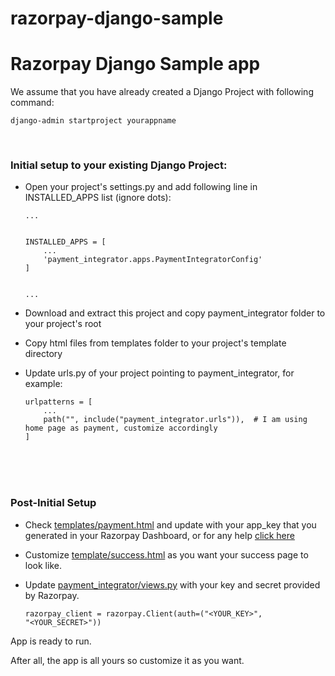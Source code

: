 # razorpay-django-sample
<h1>Razorpay Django Sample app</h1>

We assume that you have already created a Django Project with following command:
```
django-admin startproject yourappname
```

<br>

<h3>Initial setup to your existing Django Project:</h3>

- Open your project's settings.py and add following line in INSTALLED_APPS list (ignore dots):

	```
	...


	INSTALLED_APPS = [
		...
		'payment_integrator.apps.PaymentIntegratorConfig'
	]


	...
	``` 

- Download and extract this project and copy payment_integrator folder to your project's root
- Copy html files from templates folder to your project's template directory
- Update urls.py of your project pointing to payment_integrator, for example:
	
	```
	urlpatterns = [
		...
		path("", include("payment_integrator.urls")),  # I am using home page as payment, customize accordingly
	]
	```
	


<br/>
<br/><br/>
<h3>Post-Initial Setup</h3>

- Check <a href="https://github.com/yashkoli44/razorpay-django-sample/blob/master/templates/payment.html">templates/payment.html<a> and update with your app_key that you generated in your Razorpay Dashboard, or for any help <a href="https://razorpay.com/docs/payment-gateway/server-integration/python/usage/#generate-api-key">click here</a>

- Customize <a href="https://github.com/yashkoli44/razorpay-django-sample/blob/master/templates/success.html">template/success.html</a> as you want your success page to look like.

- Update <a href="https://github.com/yashkoli44/razorpay-django-sample/blob/a21cc54cd4384023299b0b5004eed882e42cb16e/payment_integrator/views.py#L8">payment_integrator/views.py</a> with your key and secret provided by Razorpay.

	<code>razorpay_client = razorpay.Client(auth=("<YOUR_KEY>", "<YOUR_SECRET>"))</code>


App is ready to run.

After all, the app is all yours so customize it as you want.

